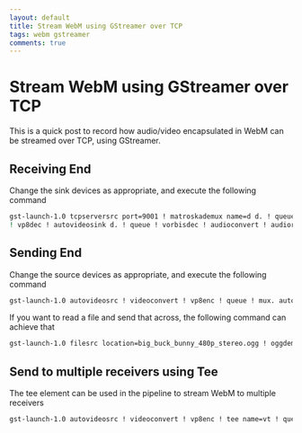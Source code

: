 ```yaml
---
layout: default
title: Stream WebM using GStreamer over TCP
tags: webm gstreamer
comments: true
---
```

# Stream WebM using GStreamer over TCP

This is a quick post to record how audio/video encapsulated in WebM can be streamed over TCP, using GStreamer.

## Receiving End

Change the sink devices as appropriate, and execute the following command

```bash
gst-launch-1.0 tcpserversrc port=9001 ! matroskademux name=d d. ! queue
! vp8dec ! autovideosink d. ! queue ! vorbisdec ! audioconvert ! audioresample ! autoaudiosink sync=false
```

## Sending End

Change the source devices as appropriate, and execute the following command

```bash
gst-launch-1.0 autovideosrc ! videoconvert ! vp8enc ! queue ! mux. autoaudiosrc ! audioconvert ! audioresample ! vorbisenc ! queue ! mux. webmmux name=mux streamable=true ! tcpclientsink port=9001
```

If you want to read a file and send that across, the following command can achieve that

```bash
gst-launch-1.0 filesrc location=big_buck_bunny_480p_stereo.ogg ! oggdemux name=demux demux. ! queue ! theoradec ! videoconvert ! vp8enc speed=2 ! queue ! mux. demux. ! queue ! vorbisdec ! audiorate tolerance=20000000 ! vorbisenc ! queue ! mux. webmmux streamable=true name=mux ! tcpclientsink port=9001
```

## Send to multiple receivers using Tee

The tee element can be used in the pipeline to stream WebM to multiple receivers

```bash
gst-launch-1.0 autovideosrc ! videoconvert ! vp8enc ! tee name=vt ! queue ! mux1. autoaudiosrc ! audioconvert ! audioresample ! vorbisenc ! tee name=at ! queue ! mux1. webmmux name=mux1 streamable=true ! tcpclientsink port=9001 vt. ! queue ! mux2. at. ! queue ! mux2. webmmux name=mux2 streamable=true ! tcpclientsink port=9002
```
